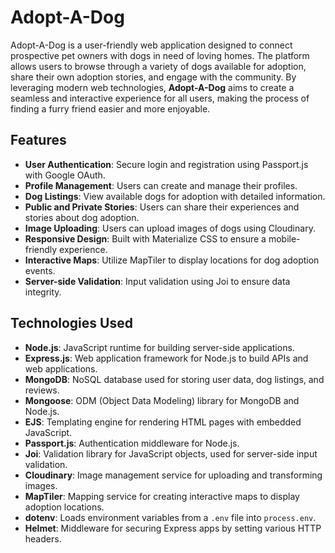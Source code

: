 # Adopt-A-Dog

Adopt-A-Dog is a user-friendly web application designed to connect prospective pet owners with dogs in need of loving homes. The platform allows users to browse through a variety of dogs available for adoption, share their own adoption stories, and engage with the community. By leveraging modern web technologies, **Adopt-A-Dog** aims to create a seamless and interactive experience for all users, making the process of finding a furry friend easier and more enjoyable.

## Features

- **User Authentication**: Secure login and registration using Passport.js with Google OAuth.
- **Profile Management**: Users can create and manage their profiles.
- **Dog Listings**: View available dogs for adoption with detailed information.
- **Public and Private Stories**: Users can share their experiences and stories about dog adoption.
- **Image Uploading**: Users can upload images of dogs using Cloudinary.
- **Responsive Design**: Built with Materialize CSS to ensure a mobile-friendly experience.
- **Interactive Maps**: Utilize MapTiler to display locations for dog adoption events.
- **Server-side Validation**: Input validation using Joi to ensure data integrity.

## Technologies Used

- **Node.js**: JavaScript runtime for building server-side applications.
- **Express.js**: Web application framework for Node.js to build APIs and web applications.
- **MongoDB**: NoSQL database used for storing user data, dog listings, and reviews.
- **Mongoose**: ODM (Object Data Modeling) library for MongoDB and Node.js.
- **EJS**: Templating engine for rendering HTML pages with embedded JavaScript.
- **Passport.js**: Authentication middleware for Node.js.
- **Joi**: Validation library for JavaScript objects, used for server-side input validation.
- **Cloudinary**: Image management service for uploading and transforming images.
- **MapTiler**: Mapping service for creating interactive maps to display adoption locations.
- **dotenv**: Loads environment variables from a `.env` file into `process.env`.
- **Helmet**: Middleware for securing Express apps by setting various HTTP headers.

